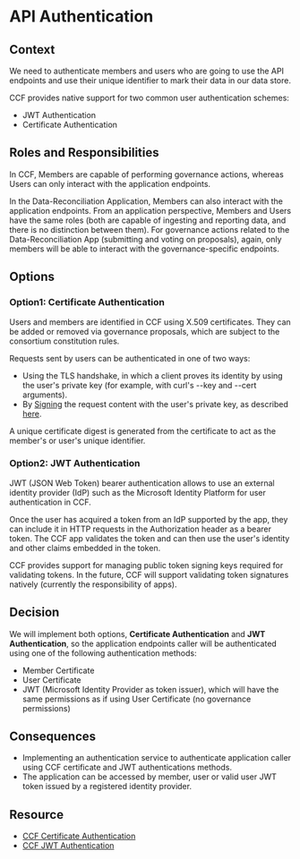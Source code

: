 # API Authentication

## Context

We need to authenticate members and users who are going to use the API endpoints and use their unique identifier to mark their data in our data store.

CCF provides native support for two common user authentication schemes:

- JWT Authentication
- Certificate Authentication

## Roles and Responsibilities

In CCF, Members are capable of performing governance actions, whereas Users can only interact with the application endpoints.

In the Data-Reconciliation Application, Members can also interact with the application endpoints. From an application perspective, Members and Users have the same roles (both are capable of ingesting and reporting data, and there is no distinction between them). For governance actions related to the Data-Reconciliation App (submitting and voting on proposals), again, only members will be able to interact with the governance-specific endpoints.

## Options

### Option1: Certificate Authentication

Users and members are identified in CCF using X.509 certificates. They can be added or removed via governance proposals, which are subject to the consortium constitution rules.

Requests sent by users can be authenticated in one of two ways:

- Using the TLS handshake, in which a client proves its identity by using the user's private key (for example, with curl's --key and --cert arguments).
- By [Signing](https://microsoft.github.io/CCF/main/use_apps/issue_commands.html#signing) the request content with the user's private key, as described [here](https://datatracker.ietf.org/doc/html/draft-cavage-http-signatures-12).

A unique certificate digest is generated from the certificate to act as the member's or user's unique identifier.

### Option2: JWT Authentication

JWT (JSON Web Token) bearer authentication allows to use an external identity provider (IdP) such as the Microsoft Identity Platform for user authentication in CCF.

Once the user has acquired a token from an IdP supported by the app, they can include it in HTTP requests in the Authorization header as a bearer token. The CCF app validates the token and can then use the user's identity and other claims embedded in the token.

CCF provides support for managing public token signing keys required for validating tokens. In the future, CCF will support validating token signatures natively (currently the responsibility of apps).

## Decision

We will implement both options, **Certificate Authentication** and **JWT Authentication**, so the application endpoints caller will be authenticated using one of the following authentication methods:

- Member Certificate
- User Certificate
- JWT (Microsoft Identity Provider as token issuer), which will have the same permissions as if using User Certificate (no governance permissions)

## Consequences

- Implementing an authentication service to authenticate application caller using CCF certificate and JWT authentications methods.
- The application can be accessed by member, user or valid user JWT token issued by a registered identity provider.

## Resource

- [CCF Certificate Authentication](https://microsoft.github.io/CCF/main/build_apps/auth/cert.html)
- [CCF JWT Authentication](https://microsoft.github.io/CCF/main/build_apps/auth/jwt.html)
